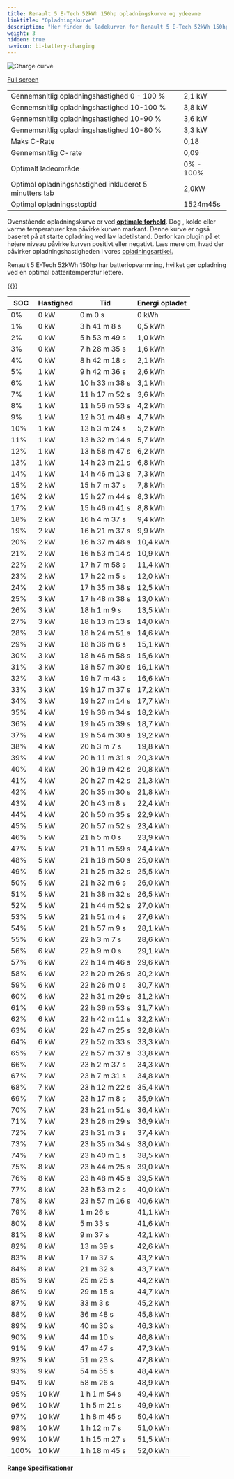```yaml
---
title: Renault 5 E-Tech 52kWh 150hp opladningskurve og ydeevne
linktitle: "Opladningskurve"
description: "Her finder du ladekurven for Renault 5 E-Tech 52kWh 150hp."
weight: 3
hidden: true
navicon: bi-battery-charging
---
```

<!-- markdownlint-disable MD033 -->
<img src="../chargingcurve.svg" alt="Charge curve" class="img-fluid">

[Full screen](../chargingcurve.svg)


<table class="table table-striped border">
<tbody>
<tr>
<td>Gennemsnitlig opladningshastighed 0 - 100 %</td><td>2,1 kW</td>
</tr>
<tr>
<td>Gennemsnitlig opladningshastighed 10-100 %</td><td>3,8 kW</td>
</tr>
<tr>
<td>Gennemsnitlig opladningshastighed 10-90 %</td><td>3,6 kW</td>
</tr>
<tr>
<td>Gennemsnitlig opladningshastighed 10-80 %</td><td>3,3 kW</td>
</tr>
<tr>
<td>Maks C-Rate</td><td>0,18</td>
</tr>
<tr>
<td>Gennemsnitlig C-rate</td><td>0,09</td>
</tr>
<tr>
<td>Optimalt ladeområde</td><td>0% - 100%</td>
</tr>
<tr>
<td>Optimal opladningshastighed inkluderet 5 minutters tab</td><td>2,0kW</td>
</tr>
<tr>
<td>Optimal opladningsstoptid</td><td>1524m45s</td>
</tr>
</tbody>
</table>


Ovenstående opladningskurve er ved **[optimale forhold](../../../../../technology/battery/charging/#temperature)**. Dog , kolde eller varme temperaturer kan påvirke kurven markant. Denne kurve er også baseret på at starte opladning ved lav ladetilstand. Derfor kan plugin på et højere niveau påvirke kurven positivt eller negativt. Læs mere om, hvad der påvirker opladningshastigheden i vores [opladningsartikel.](../../../../../technology/battery/charging/)


Renault 5 E-Tech 52kWh 150hp har batteriopvarmning, hvilket gør opladning ved en optimal batteritemperatur lettere.


{{<evkxdisplayaddarticle />}}
<table class="table table-striped border">
<thead>
<tr><th>SOC</th><th>Hastighed</th><th>Tid</th><th>Energi opladet</th></tr>
</thead>
<tbody>
<tr>
<td>0%</td><td>0 kW</td><td> 0 m 0 s </td><td>0 kWh </td>
</tr>
<tr>
<td>1%</td><td>0 kW</td><td>3 h 41 m 8 s </td><td>0,5 kWh </td>
</tr>
<tr>
<td>2%</td><td>0 kW</td><td>5 h 53 m 49 s </td><td>1,0 kWh </td>
</tr>
<tr>
<td>3%</td><td>0 kW</td><td>7 h 28 m 35 s </td><td>1,6 kWh </td>
</tr>
<tr>
<td>4%</td><td>0 kW</td><td>8 h 42 m 18 s </td><td>2,1 kWh </td>
</tr>
<tr>
<td>5%</td><td>1 kW</td><td>9 h 42 m 36 s </td><td>2,6 kWh </td>
</tr>
<tr>
<td>6%</td><td>1 kW</td><td>10 h 33 m 38 s </td><td>3,1 kWh </td>
</tr>
<tr>
<td>7%</td><td>1 kW</td><td>11 h 17 m 52 s </td><td>3,6 kWh </td>
</tr>
<tr>
<td>8%</td><td>1 kW</td><td>11 h 56 m 53 s </td><td>4,2 kWh </td>
</tr>
<tr>
<td>9%</td><td>1 kW</td><td>12 h 31 m 48 s </td><td>4,7 kWh </td>
</tr>
<tr>
<td>10%</td><td>1 kW</td><td>13 h 3 m 24 s </td><td>5,2 kWh </td>
</tr>
<tr>
<td>11%</td><td>1 kW</td><td>13 h 32 m 14 s </td><td>5,7 kWh </td>
</tr>
<tr>
<td>12%</td><td>1 kW</td><td>13 h 58 m 47 s </td><td>6,2 kWh </td>
</tr>
<tr>
<td>13%</td><td>1 kW</td><td>14 h 23 m 21 s </td><td>6,8 kWh </td>
</tr>
<tr>
<td>14%</td><td>1 kW</td><td>14 h 46 m 13 s </td><td>7,3 kWh </td>
</tr>
<tr>
<td>15%</td><td>2 kW</td><td>15 h 7 m 37 s </td><td>7,8 kWh </td>
</tr>
<tr>
<td>16%</td><td>2 kW</td><td>15 h 27 m 44 s </td><td>8,3 kWh </td>
</tr>
<tr>
<td>17%</td><td>2 kW</td><td>15 h 46 m 41 s </td><td>8,8 kWh </td>
</tr>
<tr>
<td>18%</td><td>2 kW</td><td>16 h 4 m 37 s </td><td>9,4 kWh </td>
</tr>
<tr>
<td>19%</td><td>2 kW</td><td>16 h 21 m 37 s </td><td>9,9 kWh </td>
</tr>
<tr>
<td>20%</td><td>2 kW</td><td>16 h 37 m 48 s </td><td>10,4 kWh </td>
</tr>
<tr>
<td>21%</td><td>2 kW</td><td>16 h 53 m 14 s </td><td>10,9 kWh </td>
</tr>
<tr>
<td>22%</td><td>2 kW</td><td>17 h 7 m 58 s </td><td>11,4 kWh </td>
</tr>
<tr>
<td>23%</td><td>2 kW</td><td>17 h 22 m 5 s </td><td>12,0 kWh </td>
</tr>
<tr>
<td>24%</td><td>2 kW</td><td>17 h 35 m 38 s </td><td>12,5 kWh </td>
</tr>
<tr>
<td>25%</td><td>3 kW</td><td>17 h 48 m 38 s </td><td>13,0 kWh </td>
</tr>
<tr>
<td>26%</td><td>3 kW</td><td>18 h 1 m 9 s </td><td>13,5 kWh </td>
</tr>
<tr>
<td>27%</td><td>3 kW</td><td>18 h 13 m 13 s </td><td>14,0 kWh </td>
</tr>
<tr>
<td>28%</td><td>3 kW</td><td>18 h 24 m 51 s </td><td>14,6 kWh </td>
</tr>
<tr>
<td>29%</td><td>3 kW</td><td>18 h 36 m 6 s </td><td>15,1 kWh </td>
</tr>
<tr>
<td>30%</td><td>3 kW</td><td>18 h 46 m 58 s </td><td>15,6 kWh </td>
</tr>
<tr>
<td>31%</td><td>3 kW</td><td>18 h 57 m 30 s </td><td>16,1 kWh </td>
</tr>
<tr>
<td>32%</td><td>3 kW</td><td>19 h 7 m 43 s </td><td>16,6 kWh </td>
</tr>
<tr>
<td>33%</td><td>3 kW</td><td>19 h 17 m 37 s </td><td>17,2 kWh </td>
</tr>
<tr>
<td>34%</td><td>3 kW</td><td>19 h 27 m 14 s </td><td>17,7 kWh </td>
</tr>
<tr>
<td>35%</td><td>4 kW</td><td>19 h 36 m 34 s </td><td>18,2 kWh </td>
</tr>
<tr>
<td>36%</td><td>4 kW</td><td>19 h 45 m 39 s </td><td>18,7 kWh </td>
</tr>
<tr>
<td>37%</td><td>4 kW</td><td>19 h 54 m 30 s </td><td>19,2 kWh </td>
</tr>
<tr>
<td>38%</td><td>4 kW</td><td>20 h 3 m 7 s </td><td>19,8 kWh </td>
</tr>
<tr>
<td>39%</td><td>4 kW</td><td>20 h 11 m 31 s </td><td>20,3 kWh </td>
</tr>
<tr>
<td>40%</td><td>4 kW</td><td>20 h 19 m 42 s </td><td>20,8 kWh </td>
</tr>
<tr>
<td>41%</td><td>4 kW</td><td>20 h 27 m 42 s </td><td>21,3 kWh </td>
</tr>
<tr>
<td>42%</td><td>4 kW</td><td>20 h 35 m 30 s </td><td>21,8 kWh </td>
</tr>
<tr>
<td>43%</td><td>4 kW</td><td>20 h 43 m 8 s </td><td>22,4 kWh </td>
</tr>
<tr>
<td>44%</td><td>4 kW</td><td>20 h 50 m 35 s </td><td>22,9 kWh </td>
</tr>
<tr>
<td>45%</td><td>5 kW</td><td>20 h 57 m 52 s </td><td>23,4 kWh </td>
</tr>
<tr>
<td>46%</td><td>5 kW</td><td>21 h 5 m 0 s </td><td>23,9 kWh </td>
</tr>
<tr>
<td>47%</td><td>5 kW</td><td>21 h 11 m 59 s </td><td>24,4 kWh </td>
</tr>
<tr>
<td>48%</td><td>5 kW</td><td>21 h 18 m 50 s </td><td>25,0 kWh </td>
</tr>
<tr>
<td>49%</td><td>5 kW</td><td>21 h 25 m 32 s </td><td>25,5 kWh </td>
</tr>
<tr>
<td>50%</td><td>5 kW</td><td>21 h 32 m 6 s </td><td>26,0 kWh </td>
</tr>
<tr>
<td>51%</td><td>5 kW</td><td>21 h 38 m 32 s </td><td>26,5 kWh </td>
</tr>
<tr>
<td>52%</td><td>5 kW</td><td>21 h 44 m 52 s </td><td>27,0 kWh </td>
</tr>
<tr>
<td>53%</td><td>5 kW</td><td>21 h 51 m 4 s </td><td>27,6 kWh </td>
</tr>
<tr>
<td>54%</td><td>5 kW</td><td>21 h 57 m 9 s </td><td>28,1 kWh </td>
</tr>
<tr>
<td>55%</td><td>6 kW</td><td>22 h 3 m 7 s </td><td>28,6 kWh </td>
</tr>
<tr>
<td>56%</td><td>6 kW</td><td>22 h 9 m 0 s </td><td>29,1 kWh </td>
</tr>
<tr>
<td>57%</td><td>6 kW</td><td>22 h 14 m 46 s </td><td>29,6 kWh </td>
</tr>
<tr>
<td>58%</td><td>6 kW</td><td>22 h 20 m 26 s </td><td>30,2 kWh </td>
</tr>
<tr>
<td>59%</td><td>6 kW</td><td>22 h 26 m 0 s </td><td>30,7 kWh </td>
</tr>
<tr>
<td>60%</td><td>6 kW</td><td>22 h 31 m 29 s </td><td>31,2 kWh </td>
</tr>
<tr>
<td>61%</td><td>6 kW</td><td>22 h 36 m 53 s </td><td>31,7 kWh </td>
</tr>
<tr>
<td>62%</td><td>6 kW</td><td>22 h 42 m 11 s </td><td>32,2 kWh </td>
</tr>
<tr>
<td>63%</td><td>6 kW</td><td>22 h 47 m 25 s </td><td>32,8 kWh </td>
</tr>
<tr>
<td>64%</td><td>6 kW</td><td>22 h 52 m 33 s </td><td>33,3 kWh </td>
</tr>
<tr>
<td>65%</td><td>7 kW</td><td>22 h 57 m 37 s </td><td>33,8 kWh </td>
</tr>
<tr>
<td>66%</td><td>7 kW</td><td>23 h 2 m 37 s </td><td>34,3 kWh </td>
</tr>
<tr>
<td>67%</td><td>7 kW</td><td>23 h 7 m 31 s </td><td>34,8 kWh </td>
</tr>
<tr>
<td>68%</td><td>7 kW</td><td>23 h 12 m 22 s </td><td>35,4 kWh </td>
</tr>
<tr>
<td>69%</td><td>7 kW</td><td>23 h 17 m 8 s </td><td>35,9 kWh </td>
</tr>
<tr>
<td>70%</td><td>7 kW</td><td>23 h 21 m 51 s </td><td>36,4 kWh </td>
</tr>
<tr>
<td>71%</td><td>7 kW</td><td>23 h 26 m 29 s </td><td>36,9 kWh </td>
</tr>
<tr>
<td>72%</td><td>7 kW</td><td>23 h 31 m 3 s </td><td>37,4 kWh </td>
</tr>
<tr>
<td>73%</td><td>7 kW</td><td>23 h 35 m 34 s </td><td>38,0 kWh </td>
</tr>
<tr>
<td>74%</td><td>7 kW</td><td>23 h 40 m 1 s </td><td>38,5 kWh </td>
</tr>
<tr>
<td>75%</td><td>8 kW</td><td>23 h 44 m 25 s </td><td>39,0 kWh </td>
</tr>
<tr>
<td>76%</td><td>8 kW</td><td>23 h 48 m 45 s </td><td>39,5 kWh </td>
</tr>
<tr>
<td>77%</td><td>8 kW</td><td>23 h 53 m 2 s </td><td>40,0 kWh </td>
</tr>
<tr>
<td>78%</td><td>8 kW</td><td>23 h 57 m 16 s </td><td>40,6 kWh </td>
</tr>
<tr>
<td>79%</td><td>8 kW</td><td> 1 m 26 s </td><td>41,1 kWh </td>
</tr>
<tr>
<td>80%</td><td>8 kW</td><td> 5 m 33 s </td><td>41,6 kWh </td>
</tr>
<tr>
<td>81%</td><td>8 kW</td><td> 9 m 37 s </td><td>42,1 kWh </td>
</tr>
<tr>
<td>82%</td><td>8 kW</td><td> 13 m 39 s </td><td>42,6 kWh </td>
</tr>
<tr>
<td>83%</td><td>8 kW</td><td> 17 m 37 s </td><td>43,2 kWh </td>
</tr>
<tr>
<td>84%</td><td>8 kW</td><td> 21 m 32 s </td><td>43,7 kWh </td>
</tr>
<tr>
<td>85%</td><td>9 kW</td><td> 25 m 25 s </td><td>44,2 kWh </td>
</tr>
<tr>
<td>86%</td><td>9 kW</td><td> 29 m 15 s </td><td>44,7 kWh </td>
</tr>
<tr>
<td>87%</td><td>9 kW</td><td> 33 m 3 s </td><td>45,2 kWh </td>
</tr>
<tr>
<td>88%</td><td>9 kW</td><td> 36 m 48 s </td><td>45,8 kWh </td>
</tr>
<tr>
<td>89%</td><td>9 kW</td><td> 40 m 30 s </td><td>46,3 kWh </td>
</tr>
<tr>
<td>90%</td><td>9 kW</td><td> 44 m 10 s </td><td>46,8 kWh </td>
</tr>
<tr>
<td>91%</td><td>9 kW</td><td> 47 m 47 s </td><td>47,3 kWh </td>
</tr>
<tr>
<td>92%</td><td>9 kW</td><td> 51 m 23 s </td><td>47,8 kWh </td>
</tr>
<tr>
<td>93%</td><td>9 kW</td><td> 54 m 55 s </td><td>48,4 kWh </td>
</tr>
<tr>
<td>94%</td><td>9 kW</td><td> 58 m 26 s </td><td>48,9 kWh </td>
</tr>
<tr>
<td>95%</td><td>10 kW</td><td>1 h 1 m 54 s </td><td>49,4 kWh </td>
</tr>
<tr>
<td>96%</td><td>10 kW</td><td>1 h 5 m 21 s </td><td>49,9 kWh </td>
</tr>
<tr>
<td>97%</td><td>10 kW</td><td>1 h 8 m 45 s </td><td>50,4 kWh </td>
</tr>
<tr>
<td>98%</td><td>10 kW</td><td>1 h 12 m 7 s </td><td>51,0 kWh </td>
</tr>
<tr>
<td>99%</td><td>10 kW</td><td>1 h 15 m 27 s </td><td>51,5 kWh </td>
</tr>
<tr>
<td>100%</td><td>10 kW</td><td>1 h 18 m 45 s </td><td>52,0 kWh </td>
</tr>
</tbody>
</table>

<div class="mt-3 mb-3">
<a href="../rangeandconsumption/" class="text-decoration-none text-black">
<strong><i class="bi-arrow-left"></i> Range </strong>
</a>
<a href="../specifications/" class="text-decoration-none text-black float-end">
<strong>Specifikationer <i class="bi-arrow-right"></i></strong>
</a>
</div>
